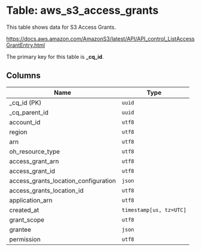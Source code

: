 # Table: aws_s3_access_grants

This table shows data for S3 Access Grants.

https://docs.aws.amazon.com/AmazonS3/latest/API/API_control_ListAccessGrantEntry.html

The primary key for this table is **_cq_id**.

## Columns

| Name          | Type          |
| ------------- | ------------- |
|_cq_id (PK)|`uuid`|
|_cq_parent_id|`uuid`|
|account_id|`utf8`|
|region|`utf8`|
|arn|`utf8`|
|oh_resource_type|`utf8`|
|access_grant_arn|`utf8`|
|access_grant_id|`utf8`|
|access_grants_location_configuration|`json`|
|access_grants_location_id|`utf8`|
|application_arn|`utf8`|
|created_at|`timestamp[us, tz=UTC]`|
|grant_scope|`utf8`|
|grantee|`json`|
|permission|`utf8`|